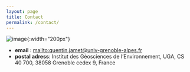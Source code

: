 ```yaml
---
layout: page
title: Contact
permalink: /contact/
---
```

![image]({{site.baseurl}}/img/grenoble.jpg){:width="200px"}

 - **email** : <mailto:quentin.jamet@univ-grenoble-alpes.fr>
 - **postal adress**: Institut des Géosciences de l’Environnement, UGA, CS 40 700, 38058 Grenoble cedex 9, France
